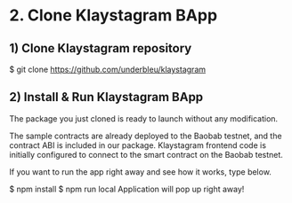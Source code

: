# 2. Clone Klaystagram BApp

## 1) Clone Klaystagram repository
$ git clone https://github.com/underbleu/klaystagram
## 2) Install & Run Klaystagram BApp
The package you just cloned is ready to launch without any modification.

The sample contracts are already deployed to the Baobab testnet, and the contract ABI is included in our package.
Klaystagram frontend code is initially configured to connect to the smart contract on the Baobab testnet.

If you want to run the app right away and see how it works, type below.

$ npm install
$ npm run local
Application will pop up right away!

